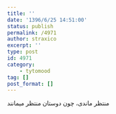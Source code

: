 ```yaml
---
title: ''
date: '1396/6/25 14:51:00'
status: publish
permalink: /4971
author: straxico
excerpt: ''
type: post
id: 4971
category:
    - tytomood
tag: []
post_format: []
---
```

منتظر ماندی، چون دوستان منتظر میمانند